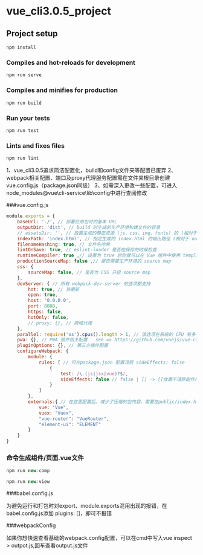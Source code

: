 # vue_cli3.0.5_project

## Project setup
```
npm install
```

### Compiles and hot-reloads for development
```
npm run serve
```

### Compiles and minifies for production
```
npm run build
```

### Run your tests
```
npm run test
```

### Lints and fixes files
```
npm run lint
```

1、vue_cli3.0.5追求简洁配置化，build和config文件夹等配置已废弃
2、webpack相关配置、端口及proxy代理服务配置需在文件夹根目录创建vue.config.js（package.json同级）
3、如需深入更改一些配置，可进入node_modules\@vue\cli-service\lib\config中进行查阅修改

###vue.config.js
``` javascript
module.exports = {
	baseUrl: './', // 部署应用包时的基本 URL
	outputDir: 'dist', // build 时生成的生产环境构建文件的目录
	// assetsDir: '', // 放置生成的静态资源 (js、css、img、fonts) 的 (相对于 outputDir 的) 目录
	indexPath: 'index.html', // 指定生成的 index.html 的输出路径 (相对于 outputDir)
	filenameHashing: true, // 文件名哈希
	lintOnSave: true, // eslint-loader 是否在保存的时候检查
	runtimeCompiler: true ,// 设置为 true 后你就可以在 Vue 组件中使用 template 选项
	productionSourceMap: false ,// 是否需要生产环境的 source map
	css: {
		sourceMap: false, // 是否为 CSS 开启 source map
	},
	devServer: { // 所有 webpack-dev-server 的选项都支持
		hot: true, // 热更新
		open: true,
		host: '0.0.0.0',
		port: 8888,
		https: false,
		hotOnly: false,
 		// proxy: {}, // 跨域代理
 	},
 	parallel: require('os').cpus().length > 1, // 该选项在系统的 CPU 有多于一个内核时自动启用，仅作用于生产构建
 	pwa: {}, // PWA 插件相关配置   see => https://github.com/vuejs/vue-cli/tree/dev/packages/%40vue/cli-plugin-pwa
	pluginOptions: {}, // 第三方插件配置
	configureWebpack: {
		module: {
			rules: [ // 可在package.json 配置顶层 sideEffects: false
				{
					test: /\.(js|jsx|vue)?$/,
					sideEffects: false // false | [] -> []放置不清除副作用文件
				}
			]
		},
		externals:{ // 在这里配置后，减少了压缩的包内容，需要在public/index.html通过cdn方式再引入,注意对应的版本
			vue: "Vue",
			vuex: "Vuex",
			"vue-router": "VueRouter",
			"element-ui": "ELEMENT"
		}
	}
}
```

### 命令生成组件/页面.vue文件
```javascript
npm run new:comp

npm run new:view
```

###babel.config.js

为避免运行和打包时对export、module.exports混用出现的报错，在babel.config.js添加 plugins: []，即可不报错

###webpackConfig

如果你想快速查看基础的webpack.config配置，可以在cmd中写入vue inspect > outpot.js,回车查看output.js文件
